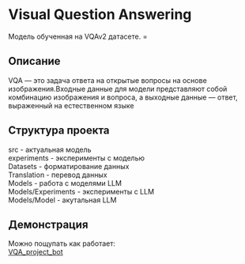 # Visual Question Answering
Модель обученная на VQAv2 датасете. =
## Описание
VQA — это задача ответа на открытые вопросы на основе изображения.Входные данные для модели представляют собой комбинацию изображения и вопроса, а выходные данные — ответ, выраженный на естественном языке
## Структура проекта
src - актуальная модель  
experiments - эксперименты с моделью  
Datasets - форматирование данных  
Translation - перевод данных  
Models - работа с моделями LLM  
Models/Experiments - эксперименты с LLM  
Models/Model - акутальная LLM  

## Демонстрация
Можно пощупать как работает:  
[VQA_project_bot](https://t.me/VQA_project_bot)
